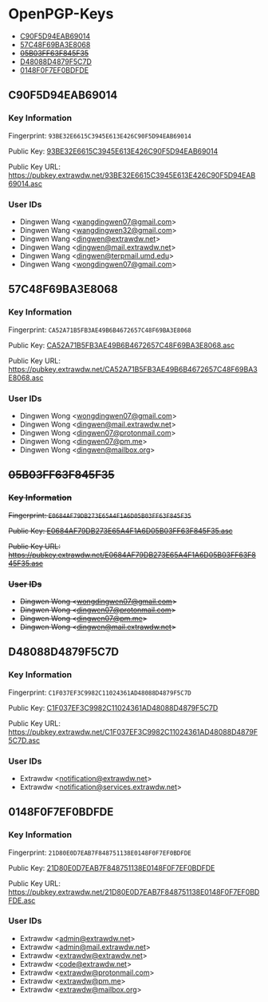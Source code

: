# OpenPGP-Keys

- [C90F5D94EAB69014](#c90f5d94eab69014)
- [57C48F69BA3E8068](#57c48f69ba3e8068)
- ~~[05B03FF63F845F35](#05b03ff63f845f35)~~
- [D48088D4879F5C7D](#d48088d4879f5c7d)
- [0148F0F7EF0BDFDE](#0148f0f7ef0bdfde)

## C90F5D94EAB69014

### Key Information

Fingerprint: `93BE32E6615C3945E613E426C90F5D94EAB69014`

Public Key: [93BE32E6615C3945E613E426C90F5D94EAB69014](query.html?id=93BE32E6615C3945E613E426C90F5D94EAB69014)

Public Key URL: <https://pubkey.extrawdw.net/93BE32E6615C3945E613E426C90F5D94EAB69014.asc>

### User IDs

- Dingwen Wang \<wangdingwen07@gmail.com\>
- Dingwen Wang \<wangdingwen32@gmail.com\>
- Dingwen Wang \<dingwen@extrawdw.net\>
- Dingwen Wang \<dingwen@mail.extrawdw.net\>
- Dingwen Wang \<dingwen@terpmail.umd.edu\>
- Dingwen Wang \<wongdingwen07@gmail.com\>

## 57C48F69BA3E8068

### Key Information

Fingerprint: `CA52A71B5FB3AE49B6B4672657C48F69BA3E8068`

Public Key: [CA52A71B5FB3AE49B6B4672657C48F69BA3E8068.asc](query.html?id=CA52A71B5FB3AE49B6B4672657C48F69BA3E8068)

Public Key URL: <https://pubkey.extrawdw.net/CA52A71B5FB3AE49B6B4672657C48F69BA3E8068.asc>

### User IDs

- Dingwen Wong \<wongdingwen07@gmail.com\>
- Dingwen Wong \<dingwen@mail.extrawdw.net\>
- Dingwen Wong \<dingwen07@protonmail.com\>
- Dingwen Wong \<dingwen07@pm.me\>
- Dingwen Wong \<dingwen@mailbox.org\>

## ~~05B03FF63F845F35~~

### ~~Key Information~~

~~Fingerprint: `E0684AF79DB273E65A4F1A6D05B03FF63F845F35`~~

~~Public Key: [E0684AF79DB273E65A4F1A6D05B03FF63F845F35.asc](query.html?id=E0684AF79DB273E65A4F1A6D05B03FF63F845F35)~~

~~Public Key URL: <https://pubkey.extrawdw.net/E0684AF79DB273E65A4F1A6D05B03FF63F845F35.asc>~~

### ~~User IDs~~

- ~~Dingwen Wong \<wongdingwen07@gmail.com\>~~
- ~~Dingwen Wong \<dingwen07@protonmail.com\>~~
- ~~Dingwen Wong \<dingwen07@pm.me\>~~
- ~~Dingwen Wong \<dingwen@mail.extrawdw.net\>~~

## D48088D4879F5C7D

### Key Information

Fingerprint: `C1F037EF3C9982C11024361AD48088D4879F5C7D`

Public Key: [C1F037EF3C9982C11024361AD48088D4879F5C7D](query.html?id=C1F037EF3C9982C11024361AD48088D4879F5C7D)

Public Key URL: <https://pubkey.extrawdw.net/C1F037EF3C9982C11024361AD48088D4879F5C7D.asc>

### User IDs

- Extrawdw \<notification@extrawdw.net\>
- Extrawdw \<notification@services.extrawdw.net\>

## 0148F0F7EF0BDFDE

### Key Information

Fingerprint: `21D80E0D7EAB7F848751138E0148F0F7EF0BDFDE`

Public Key: [21D80E0D7EAB7F848751138E0148F0F7EF0BDFDE](query.html?id=21D80E0D7EAB7F848751138E0148F0F7EF0BDFDE)

Public Key URL: <https://pubkey.extrawdw.net/21D80E0D7EAB7F848751138E0148F0F7EF0BDFDE.asc>

### User IDs

- Extrawdw \<admin@extrawdw.net\>
- Extrawdw \<admin@mail.extrawdw.net\>
- Extrawdw \<extrawdw@extrawdw.net\>
- Extrawdw \<code@extrawdw.net\>
- Extrawdw \<extrawdw@protonmail.com\>
- Extrawdw \<extrawdw@pm.me\>
- Extrawdw \<extrawdw@mailbox.org\>
